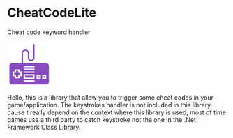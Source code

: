 # CheatCodeLite
Cheat code keyword handler

<img src="logo.png" width="100">

Hello, this is a library that allow you to trigger some cheat codes in your game/application.
The keystrokes handler is not included in this library cause t really depend on the context where this library is used, most of time games use a third party to catch keystroke not the one in the .Net Framework Class Library.


